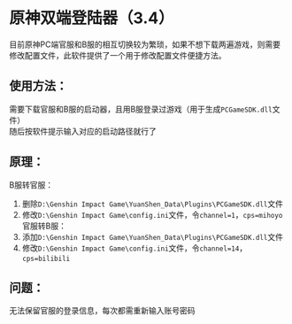 # 原神双端登陆器（3.4）
目前原神PC端官服和B服的相互切换较为繁琐，如果不想下载两遍游戏，则需要修改配置文件，此软件提供了一个用于修改配置文件便捷方法。  

## 使用方法：
需要下载官服和B服的启动器，且用B服登录过游戏（用于生成`PCGameSDK.dll`文件）  
随后按软件提示输入对应的启动路径就行了


## 原理：
B服转官服：
  1. 删除`D:\Genshin Impact Game\YuanShen_Data\Plugins\PCGameSDK.dll`文件
  2. 修改`D:\Genshin Impact Game\config.ini`文件，令`channel=1`，`cps=mihoyo`
官服转B服：
  1. 添加`D:\Genshin Impact Game\YuanShen_Data\Plugins\PCGameSDK.dll`文件
  2. 修改`D:\Genshin Impact Game\config.ini`文件，令`channel=14`，`cps=bilibili`


## 问题：
无法保留官服的登录信息，每次都需重新输入账号密码
